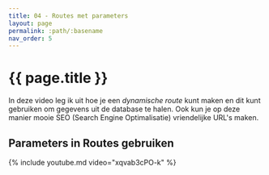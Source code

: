 ```yaml
---
title: 04 - Routes met parameters
layout: page
permalink: :path/:basename
nav_order: 5
---
```



# {{ page.title }}

In deze video leg ik uit hoe je een *dynamische route* kunt maken en dit kunt gebruiken om gegevens uit de database te halen.
Ook kun je op deze manier mooie SEO (Search Engine Optimalisatie) vriendelijke URL's maken.


## Parameters in Routes gebruiken

{% include youtube.md video="xqvab3cPO-k" %}
